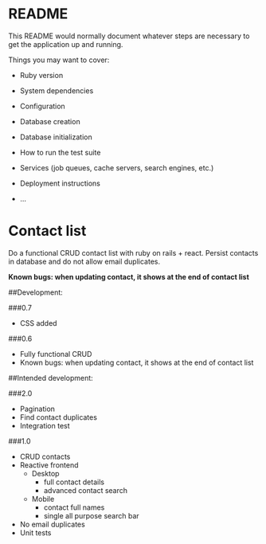 # README

This README would normally document whatever steps are necessary to get the
application up and running.

Things you may want to cover:

* Ruby version

* System dependencies

* Configuration

* Database creation

* Database initialization

* How to run the test suite

* Services (job queues, cache servers, search engines, etc.)

* Deployment instructions

* ...


# Contact list

Do a functional CRUD contact list with ruby on rails + react.
Persist contacts in database and do not allow email duplicates.

**Known bugs: when updating contact, it shows at the end of contact list**

##Development:

###0.7
* CSS added

###0.6
* Fully functional CRUD
* Known bugs: when updating contact, it shows at the end of contact list

##Intended development:

###2.0
* Pagination
* Find contact duplicates
* Integration test

###1.0
* CRUD contacts
* Reactive frontend
    * Desktop
        * full contact details
        * advanced contact search
    * Mobile
        * contact full names
        * single all purpose search bar
* No email duplicates
* Unit tests